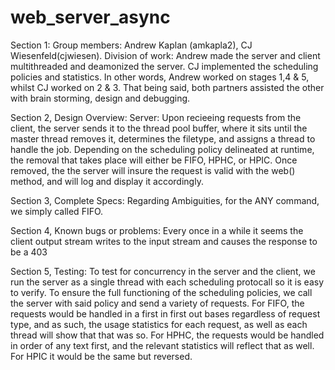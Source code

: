 # web_server_async
Section 1:
Group members: Andrew Kaplan (amkapla2), CJ Wiesenfeld(cjwiesen).
Division of work: Andrew made the server and client multithreaded and deamonized the server. CJ implemented the scheduling policies and statistics. In other words, Andrew worked on stages 1,4 & 5, whilst CJ worked on 2 & 3. That being said, both partners assisted the other with brain storming, design and debugging.

Section 2, Design Overview:
Server: Upon recieeing requests from the client, the server sends it to the thread pool buffer, where it sits until the master thread removes it, determines the filetype, and assigns a thread to handle the job. Depending on the scheduling policy delineated at runtime, the removal that takes place will either be FIFO, HPHC, or HPIC. 
Once removed, the the server will insure the request is valid with the web() method, and will log and display it accordingly. 

Section 3, Complete Specs:
Regarding Ambiguities, for the ANY command, we simply called FIFO.

Section 4, Known bugs or problems: 
Every once in a while it seems the client output stream writes to the input stream and causes the response to be a 403

Section 5, Testing:
To test for concurrency in the server and the client, we run the server as a single thread with each scheduling protocall so it is easy to verify.
To ensure the full functioning of the scheduling policies, we call the server with said policy and send a variety of requests. For FIFO, the requests would be handled in a first in first out bases regardless of request type, and as such, the usage statistics for each request, as well as each thread will show that that was so. For HPHC, the requests would be handled in order of any text first, and the relevant statistics will reflect that as well. For HPIC it would be the same but reversed.  
